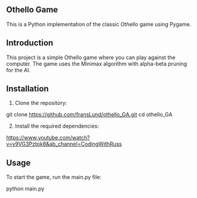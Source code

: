 Othello Game
------------
This is a Python implementation of the classic Othello game using Pygame.

Introduction
------------
This project is a simple Othello game where you can play against the computer. The game uses the Minimax algorithm with alpha-beta pruning for the AI.

Installation
------------
1. Clone the repository:

git clone https://github.com/fransLund/othello_GA.git
cd othello_GA

2. Install the required dependencies:

https://www.youtube.com/watch?v=y9VG3Pztok8&ab_channel=CodingWithRuss 

Usage
-----
To start the game, run the main.py file:

python main.py

